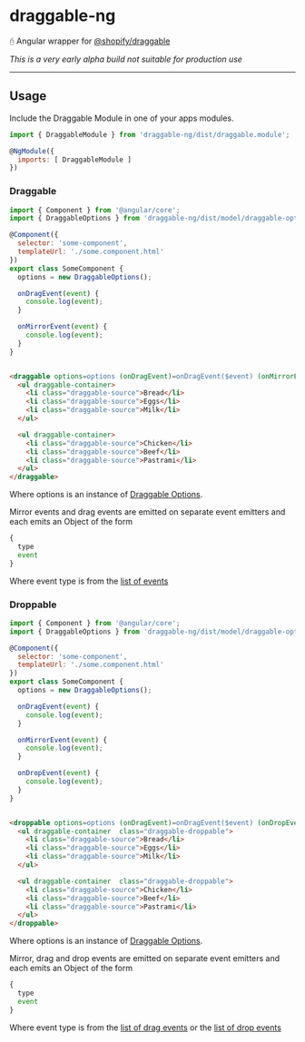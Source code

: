 # draggable-ng
🖯 Angular wrapper for [@shopify/draggable](https://github.com/Shopify/draggable)


_This is a very early alpha build not suitable for production use_

---
## Usage

Include the Draggable Module in one of your apps modules.

```javascript
import { DraggableModule } from 'draggable-ng/dist/draggable.module';

@NgModule({
  imports: [ DraggableModule ]
})
```

### Draggable

``` javascript
import { Component } from '@angular/core';
import { DraggableOptions } from 'draggable-ng/dist/model/draggable-options';

@Component({
  selector: 'some-component',
  templateUrl: './some.component.html'
})
export class SomeComponent {
  options = new DraggableOptions();

  onDragEvent(event) {
    console.log(event);
  }

  onMirrorEvent(event) {
    console.log(event);
  }
}
```

```html

<draggable options=options (onDragEvent)=onDragEvent($event) (onMirrorEvent)=onMirrorEvent($event)>
  <ul draggable-container>
    <li class="draggable-source">Bread</li>
    <li class="draggable-source">Eggs</li>
    <li class="draggable-source">Milk</li>
  </ul>

  <ul draggable-container>
    <li class="draggable-source">Chicken</li>
    <li class="draggable-source">Beef</li>
    <li class="draggable-source">Pastrami</li>
  </ul>
</draggable>
```
Where options is an instance of [Draggable Options](https://github.com/Shopify/draggable/tree/master/src/Draggable#options).

Mirror events and drag events are emitted on separate event emitters and each emits an Object of the form
```javascript
{
  type
  event
}
```
Where event type is from the [list of events](https://github.com/Shopify/draggable/tree/master/src/Draggable#events)


### Droppable

``` javascript
import { Component } from '@angular/core';
import { DraggableOptions } from 'draggable-ng/dist/model/draggable-options';

@Component({
  selector: 'some-component',
  templateUrl: './some.component.html'
})
export class SomeComponent {
  options = new DraggableOptions();

  onDragEvent(event) {
    console.log(event);
  }

  onMirrorEvent(event) {
    console.log(event);
  }

  onDropEvent(event) {
    console.log(event);
  }
}
```

```html

<droppable options=options (onDragEvent)=onDragEvent($event) (onDropEvent)=onDropEvent($event) (onMirrorEvent)=onMirrorEvent($event)>
  <ul draggable-container  class="draggable-droppable">
    <li class="draggable-source">Bread</li>
    <li class="draggable-source">Eggs</li>
    <li class="draggable-source">Milk</li>
  </ul>

  <ul draggable-container  class="draggable-droppable">
    <li class="draggable-source">Chicken</li>
    <li class="draggable-source">Beef</li>
    <li class="draggable-source">Pastrami</li>
  </ul>
</droppable>
```
Where options is an instance of [Draggable Options](https://github.com/Shopify/draggable/tree/master/src/Draggable#options).

Mirror, drag and drop events are emitted on separate event emitters and each emits an Object of the form
```javascript
{
  type
  event
}
```
Where event type is from the [list of drag events](https://github.com/Shopify/draggable/tree/master/src/Draggable#events) or the [list of drop events](https://github.com/Shopify/draggable/tree/master/src/Droppable#events)
